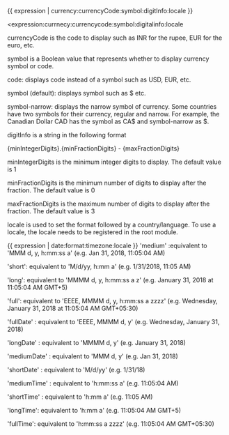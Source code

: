 {{ expression | currency:currencyCode:symbol:digitInfo:locale }}


<expression:currnecy:currencycode:symbol:digitalinfo:locale



currencyCode is the code to display such as INR for the rupee, EUR for the euro, etc.

symbol is a Boolean value that represents whether to display currency symbol or code.

code: displays code instead of a symbol such as USD, EUR, etc.

symbol (default): displays symbol such as $ etc.

symbol-narrow: displays the narrow symbol of currency. Some countries have two symbols for their currency, regular and narrow. For example, the Canadian Dollar CAD has the symbol as CA$ and symbol-narrow as $.

digitInfo is a string in the following format

{minIntegerDigits}.{minFractionDigits} - {maxFractionDigits}

minIntegerDigits is the minimum integer digits to display. The default value is 1

minFractionDigits is the minimum number of digits to display after the fraction. The default value is 0

maxFractionDigits is the maximum number of digits to display after the fraction. The default value is 3

locale is used to set the format followed by a country/language. To use a locale,  the locale needs to be registered in the root module.


{{ expression | date:format:timezone:locale }}
'medium' :equivalent to 'MMM d, y, h:mm:ss a' (e.g. Jan 31, 2018, 11:05:04 AM)

'short': equivalent to 'M/d/yy, h:mm a' (e.g. 1/31/2018, 11:05 AM)

'long': equivalent to 'MMMM d, y, h:mm:ss a z' (e.g. January 31, 2018 at 11:05:04 AM GMT+5)

'full': equivalent to 'EEEE, MMMM d, y, h:mm:ss a zzzz' (e.g. Wednesday, January 31, 2018 at 11:05:04 AM GMT+05:30)

'fullDate' : equivalent to 'EEEE, MMMM d, y' (e.g. Wednesday, January 31, 2018)

'longDate' : equivalent to 'MMMM d, y' (e.g. January 31, 2018)

'mediumDate' : equivalent to 'MMM d, y' (e.g. Jan 31, 2018)

'shortDate' : equivalent to 'M/d/yy' (e.g. 1/31/18)

'mediumTime' : equivalent to 'h:mm:ss a' (e.g. 11:05:04 AM)

'shortTime' :  equivalent to 'h:mm a' (e.g. 11:05 AM)

'longTime': equivalent to 'h:mm a' (e.g. 11:05:04 AM GMT+5)

'fullTime': equivalent to 'h:mm:ss a zzzz' (e.g. 11:05:04 AM GMT+05:30)

